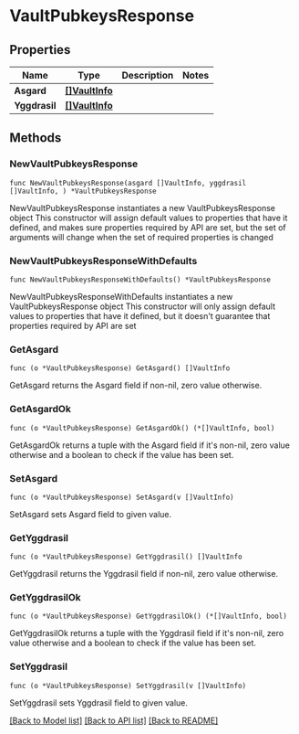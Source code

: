 # VaultPubkeysResponse

## Properties

Name | Type | Description | Notes
------------ | ------------- | ------------- | -------------
**Asgard** | [**[]VaultInfo**](VaultInfo.md) |  | 
**Yggdrasil** | [**[]VaultInfo**](VaultInfo.md) |  | 

## Methods

### NewVaultPubkeysResponse

`func NewVaultPubkeysResponse(asgard []VaultInfo, yggdrasil []VaultInfo, ) *VaultPubkeysResponse`

NewVaultPubkeysResponse instantiates a new VaultPubkeysResponse object
This constructor will assign default values to properties that have it defined,
and makes sure properties required by API are set, but the set of arguments
will change when the set of required properties is changed

### NewVaultPubkeysResponseWithDefaults

`func NewVaultPubkeysResponseWithDefaults() *VaultPubkeysResponse`

NewVaultPubkeysResponseWithDefaults instantiates a new VaultPubkeysResponse object
This constructor will only assign default values to properties that have it defined,
but it doesn't guarantee that properties required by API are set

### GetAsgard

`func (o *VaultPubkeysResponse) GetAsgard() []VaultInfo`

GetAsgard returns the Asgard field if non-nil, zero value otherwise.

### GetAsgardOk

`func (o *VaultPubkeysResponse) GetAsgardOk() (*[]VaultInfo, bool)`

GetAsgardOk returns a tuple with the Asgard field if it's non-nil, zero value otherwise
and a boolean to check if the value has been set.

### SetAsgard

`func (o *VaultPubkeysResponse) SetAsgard(v []VaultInfo)`

SetAsgard sets Asgard field to given value.


### GetYggdrasil

`func (o *VaultPubkeysResponse) GetYggdrasil() []VaultInfo`

GetYggdrasil returns the Yggdrasil field if non-nil, zero value otherwise.

### GetYggdrasilOk

`func (o *VaultPubkeysResponse) GetYggdrasilOk() (*[]VaultInfo, bool)`

GetYggdrasilOk returns a tuple with the Yggdrasil field if it's non-nil, zero value otherwise
and a boolean to check if the value has been set.

### SetYggdrasil

`func (o *VaultPubkeysResponse) SetYggdrasil(v []VaultInfo)`

SetYggdrasil sets Yggdrasil field to given value.



[[Back to Model list]](../README.md#documentation-for-models) [[Back to API list]](../README.md#documentation-for-api-endpoints) [[Back to README]](../README.md)


